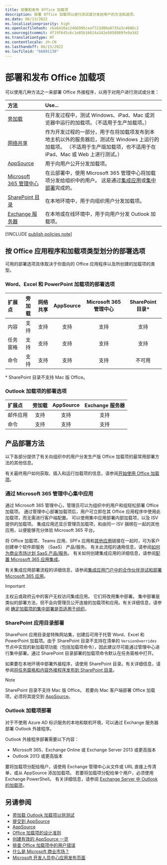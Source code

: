 ```yaml
---
title: 部署和发布 Office 加载项
description: 部署 Office 加载项以进行测试或分发给用户的方法和选项。
ms.date: 06/13/2022
ms.localizationpriority: high
ms.openlocfilehash: c6a6410ac2466995ceaf723d08a8735a3c4886c2
ms.sourcegitcommit: 4f19f645c6c1e85b16014a342e5058989fe9a3d2
ms.translationtype: HT
ms.contentlocale: zh-CN
ms.lasthandoff: 06/15/2022
ms.locfileid: "66091130"
---
```

# <a name="deploy-and-publish-office-add-ins"></a>部署和发布 Office 加载项

可以使用几种方法之一来部署 Office 外接程序，以用于对用户进行测试或分发：

|**方法**|**Use...**|
|:---------|:------------|
|[旁加载](../testing/test-debug-office-add-ins.md#sideload-an-office-add-in-for-testing)|在开发过程中，测试 Windows、iPad、Mac 或浏览器中运行的加载项。（不适用于生产加载项。）|
|[网络共享](../testing/create-a-network-shared-folder-catalog-for-task-pane-and-content-add-ins.md)|作为开发过程的一部分，用于在将加载项发布到本地主机以外的服务器后，测试在 Windows 上运行的加载项。 （不适用于生产版加载项，也不适用于在 iPad、Mac 或 Web 上进行测试。）|
|[AppSource][AppSource]|用于向用户公开分发加载项。|
|[ Microsoft 365 管理中心](/microsoft-365/admin/manage/test-and-deploy-microsoft-365-apps)|在云部署中，使用 Microsoft 365 管理中心将加载项分发给组织中的用户。 这是通过[集成应用](/microsoft-365/admin/manage/test-and-deploy-microsoft-365-apps)或[集中部署](/microsoft-365/admin/manage/centralized-deployment-of-add-ins)完成的。 |
|[SharePoint 目录](publish-task-pane-and-content-add-ins-to-an-add-in-catalog.md)|在本地环境中，用于向组织用户分发加载项。|
|[Exchange 服务器](#outlook-add-in-deployment)|在本地或在线环境中，用于向用户分发 Outlook 加载项。|

[!INCLUDE [publish policies note](../includes/note-publish-policies.md)]

## <a name="deployment-options-by-office-application-and-add-in-type"></a>按 Office 应用程序和加载项类型划分的部署选项

可用的部署选项具体取决于你面向的 Office 应用程序以及所创建的加载项的类型。

### <a name="deployment-options-for-word-excel-and-powerpoint-add-ins"></a>Word、Excel 和 PowerPoint 加载项的部署选项

| 扩展点 | 旁加载 | 网络共享 | AppSource | Microsoft 365 管理中心 | SharePoint 目录\* |
|:----------------|:-----------:|:-------------:|:---------:|:--------------------------:|:--------------------:|
| 内容         | 支持   | 支持     | 支持 | 支持                  | 支持            |
| 任务窗格       | 支持   | 支持     | 支持 | 支持                  | 支持            |
| 命令         | 支持   | 支持     | 支持 | 支持                  | 不可用        |

&#42; SharePoint 目录不支持 Mac 版 Office。

### <a name="deployment-options-for-outlook-add-ins"></a>Outlook 加载项的部署选项

| 扩展点 | 旁加载 | AppSource | Exchange 服务器 |
|:----------------|:-----------:|:---------:|:---------------:|
| 邮件应用        | 支持   | 支持 | 支持       |
| 命令         | 支持   | 支持 | 支持       |

## <a name="production-deployment-methods"></a>产品部署方法

以下各部分提供了有关向组织中的用户分发生产版 Office 加载项的最常用部署方法的其他信息。

有关最终用户如何获取、插入和运行加载项的信息，请参阅[开始使用 Office 加载项](https://support.microsoft.com/office/82e665c4-6700-4b56-a3f3-ef5441996862)。

### <a name="integrated-apps-via-the-microsoft-365-admin-center"></a>通过 Microsoft 365 管理中心集中应用

通过 Microsoft 365 管理中心，管理员可以为组织中的用户和组轻松部署 Office 加载项。 通过管理中心部署加载项后，用户可立即在其 Office 应用程序中使用此加载项，而无需进行客户端配置。 可以使用集中应用部署内部加载项，以及 ISV 提供的加载项。 集成应用还显示管理员加载项，和由同一 ISV 捆绑在一起的其他应用，以便能够充分体验 Microsoft 365 平台。

将 Office 加载项、Teams 应用、SPFx 应用和[其他应用](/microsoft-365/admin/manage/test-and-deploy-microsoft-365-apps#what-apps-can-i-deploy-from-integrated-apps)链接在一起时，可为客户创建单个软件即服务 （SaaS） 产品/服务。 有关此流程的通用信息，请参阅[如何为商业市场计划 SaaS 产品/服务](/azure/marketplace/plan-saas-offer)。 有关如何创建集成应用的详细信息，请参阅[配置 Microsoft 365 应用集成](/azure/marketplace/create-new-saas-offer#configure-microsoft-365-app-integration)。

有关集成应用部署流程的详细信息，请参阅[集成应用门户中的合作伙伴测试和部署Microsoft 365 应用](/microsoft-365/admin/manage/test-and-deploy-microsoft-365-apps)。

> [!IMPORTANT]
> 主权云或政府云中的客户无权访问集成应用。 它们将改用集中部署。 集中部署是类似的部署方法，但不会向管理员公开连接的加载项和应用。有关详细信息，请参阅 [确定加载项的集中部署是否适用于组织](/microsoft-365/admin/manage/centralized-deployment-of-add-ins)。

### <a name="sharepoint-app-catalog-deployment"></a>SharePoint 应用目录部署

SharePoint 应用目录是特殊网站集，创建后可用于托管 Word、Excel 和 PowerPoint 加载项。由于 SharePoint 目录不支持在清单的 `VersionOverrides` 节点中实现的新加载项功能（包括加载项命令），因此建议尽可能通过管理中心进行集中部署。通过 SharePoint 目录部署的加载项命令默认在任务窗格中打开。

如果要在本地环境中部署外接程序，请使用 SharePoint 目录。有关详细信息，请参阅[将任务窗格和内容外接程序发布到 SharePoint 目录](publish-task-pane-and-content-add-ins-to-an-add-in-catalog.md)。

> [!NOTE]
> SharePoint 目录不支持 Mac 版 Office。 若要向 Mac 客户端部署 Office 加载项，必须将其提交到 [AppSource](/office/dev/store/submit-to-the-office-store)。

### <a name="outlook-add-in-deployment"></a>Outlook 加载项部署

对于不使用 Azure AD 标识服务的本地和联机环境，可以通过 Exchange 服务器部署 Outlook 外接程序。

Outlook 外接程序部署需要以下内容：

- Microsoft 365、Exchange Online 或 Exchange Server 2013 或更高版本
- Outlook 2013 或更高版本

要将加载项分配给租户，请使用 Exchange 管理中心从文件或 URL 直接上传清单，或从 AppSource 添加加载项。 若要将加载项分配给单个用户，必须使用 Exchange PowerShell。 有关详细信息，请参阅 [Exchange Server 中 Outlook 的加载项](/exchange/add-ins-for-outlook-2013-help)。

## <a name="see-also"></a>另请参阅

- [旁加载 Outlook 加载项以供测试](../testing/create-a-network-shared-folder-catalog-for-task-pane-and-content-add-ins.md)
- [提交到 AppSource][AppSource]
- [AppSource](https://appsource.microsoft.com/marketplace/apps?src=office&page=1)
- [Office 加载项的设计准则](../design/add-in-design.md)
- [创建有效的 AppSource 一览](/office/dev/store/create-effective-office-store-listings)
- [排查 Office 加载项中的用户错误](../testing/testing-and-troubleshooting.md)
- [什么是 Microsoft 商业市场？](/azure/marketplace/overview)
- [Microsoft 开发人员中心应用发布页面](https://developer.microsoft.com/microsoft-teams/app-publishing)

[AppSource]: /office/dev/store/submit-to-appsource-via-partner-center
